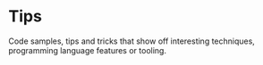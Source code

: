 # Tips

Code samples, tips and tricks that show off interesting techniques, programming language features or tooling.